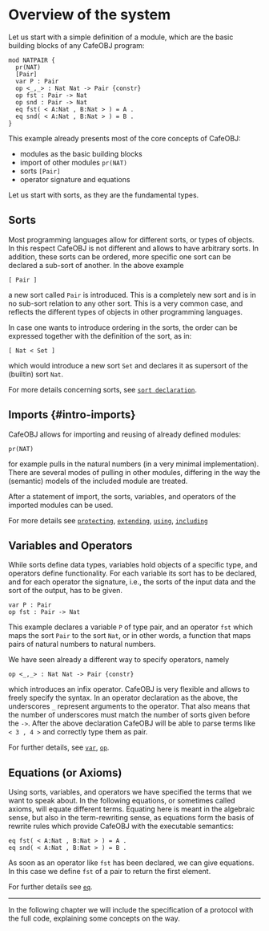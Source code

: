 Overview of the system
======================

Let us start with a simple definition of a module, which are the basic
building blocks of any CafeOBJ program:
`````
mod NATPAIR {
  pr(NAT)
  [Pair]
  var P : Pair
  op <_,_> : Nat Nat -> Pair {constr}
  op fst : Pair -> Nat
  op snd : Pair -> Nat
  eq fst( < A:Nat , B:Nat > ) = A .
  eq snd( < A:Nat , B:Nat > ) = B .
}
`````
This example already presents most of the core concepts of CafeOBJ:

* modules as the basic building blocks
* import of other modules `pr(NAT)`
* sorts `[Pair]`
* operator signature and equations

Let us start with sorts, as they are the fundamental types.

Sorts
-----

Most programming languages allow for different sorts, or types of
objects. In this respect CafeOBJ is not different and allows to have
arbitrary sorts. In addition, these sorts can be ordered, more
specific one sort can be declared a sub-sort of another. In the above
example 

`````
[ Pair ]
`````

a new sort called `Pair` is introduced. This is a completely new sort
and is in no sub-sort relation to any other sort. This is a very
common case, and reflects the different types of objects in other
programming languages.

In case one wants to introduce ordering in the sorts, the order can be
expressed together with the definition of the sort, as in:
`````
[ Nat < Set ]
`````
which would introduce a new sort `Set` and declares it as supersort of
the (builtin) sort `Nat`.

For more details concerning sorts, see [`sort declaration`](#sort).

Imports {#intro-imports}
-------

CafeOBJ allows for importing and reusing of already defined
modules:
`````
pr(NAT)
`````
for example pulls in the natural numbers (in a very minimal
implementation). There are several modes of pulling in other modules,
differing in the way the (semantic) models of the included module are
treated.

After a statement of import, the sorts, variables, and operators of
the imported modules can be used.

For more details see [`protecting`](#protecting),
[`extending`](#extending), [`using`](#using), [`including`](#including)


Variables and Operators
-----------------------

While sorts define data types, variables hold objects of a specific
type, and operators define functionality. For each variable its sort
has to be declared, and for each operator the signature, i.e., the
sorts of the input data and the sort of the output, has to be given. 
`````
var P : Pair
op fst : Pair -> Nat
`````
This example declares a variable `P` of type pair, and an operator
`fst` which maps the sort `Pair` to the sort `Nat`, or in other words,
a function that maps pairs of natural numbers to natural numbers.

We have seen already a different way to specify operators, namely
`````
op <_,_> : Nat Nat -> Pair {constr}
`````
which introduces an infix operator. CafeOBJ is very flexible and
allows to freely specify the syntax. In an operator declaration as the
above, the underscores `_` represent arguments to the operator. That
also means that the number of underscores must match the number of
sorts given before the `->`. After the above declaration CafeOBJ
will be able to parse terms like `< 3 , 4 >` and correctly type them
as pair.

For further details, see [`var`](#var), [`op`](#op).


Equations (or Axioms)
---------------------
Using sorts, variables, and operators we have specified the terms that
we want to speak about. In the following equations, or sometimes
called axioms, will equate different terms.  Equating here is meant in
the algebraic sense, but also in the term-rewriting sense, as
equations form the basis of rewrite rules which provide CafeOBJ with
the executable semantics:
`````
eq fst( < A:Nat , B:Nat > ) = A .
eq snd( < A:Nat , B:Nat > ) = B .
`````
As soon as an operator like `fst` has been declared, we can give
equations. In this case we define `fst` of a pair to return the first
element. 

For further details see [`eq`](#eq).

*******************

In the following chapter we will include the specification of a
protocol with the full code, explaining some concepts on the way.

